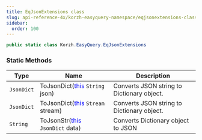 ```yaml
---
title: EqJsonExtensions class
slug: api-reference-4x/korzh-easyquery-namespace/eqjsonextensions-class
sidebar:
  order: 100
---
```


```csharp
public static class Korzh.EasyQuery.EqJsonExtensions

```

### Static Methods

| Type | Name | Description | 
| --- | --- | --- | 
| `JsonDict` | ToJsonDict(<span style='color: blue'>this</span> `String` json) | Converts JSON string to Dictionary object. | 
| `JsonDict` | ToJsonDict(<span style='color: blue'>this</span> `Stream` stream) | Converts JSON string to Dictionary object. | 
| `String` | ToJsonStr(<span style='color: blue'>this</span> `JsonDict` data) | Converts Dictionary object to JSON |
